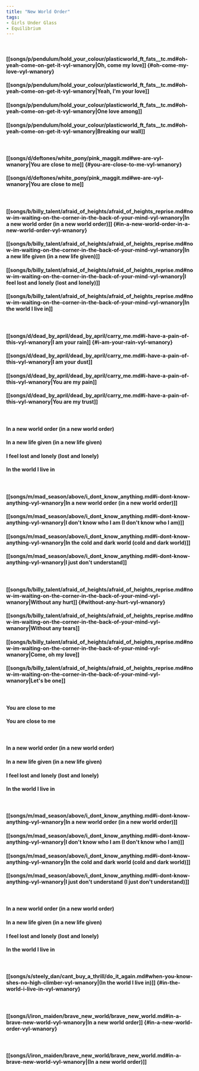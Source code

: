 ```yaml
---
title: "New World Order"
tags:
- Girls Under Glass
- Equilibrium
---
```

&nbsp;
#### [[songs/p/pendulum/hold_your_colour/plasticworld_ft_fats__tc.md#oh-yeah-come-on-get-it-vyl-wnanory|Oh, come my love]] {#oh-come-my-love-vyl-wnanory}
#### [[songs/p/pendulum/hold_your_colour/plasticworld_ft_fats__tc.md#oh-yeah-come-on-get-it-vyl-wnanory|Yeah, I'm your love]]
#### [[songs/p/pendulum/hold_your_colour/plasticworld_ft_fats__tc.md#oh-yeah-come-on-get-it-vyl-wnanory|One love among]]
#### [[songs/p/pendulum/hold_your_colour/plasticworld_ft_fats__tc.md#oh-yeah-come-on-get-it-vyl-wnanory|Breaking our wall]]
&nbsp;
#### [[songs/d/deftones/white_pony/pink_maggit.md#we-are-vyl-wnanory|You are close to me]] {#you-are-close-to-me-vyl-wnanory}
#### [[songs/d/deftones/white_pony/pink_maggit.md#we-are-vyl-wnanory|You are close to me]]
&nbsp;
#### [[songs/b/billy_talent/afraid_of_heights/afraid_of_heights_reprise.md#now-im-waiting-on-the-corner-in-the-back-of-your-mind-vyl-wnanory|In a new world order (in a new world order)]] {#in-a-new-world-order-in-a-new-world-order-vyl-wnanory}
#### [[songs/b/billy_talent/afraid_of_heights/afraid_of_heights_reprise.md#now-im-waiting-on-the-corner-in-the-back-of-your-mind-vyl-wnanory|In a new life given (in a new life given)]]
#### [[songs/b/billy_talent/afraid_of_heights/afraid_of_heights_reprise.md#now-im-waiting-on-the-corner-in-the-back-of-your-mind-vyl-wnanory|I feel lost and lonely (lost and lonely)]]
#### [[songs/b/billy_talent/afraid_of_heights/afraid_of_heights_reprise.md#now-im-waiting-on-the-corner-in-the-back-of-your-mind-vyl-wnanory|In the world I live in]]
&nbsp;
#### [[songs/d/dead_by_april/dead_by_april/carry_me.md#i-have-a-pain-of-this-vyl-wnanory|I am your rain]] {#i-am-your-rain-vyl-wnanory}
#### [[songs/d/dead_by_april/dead_by_april/carry_me.md#i-have-a-pain-of-this-vyl-wnanory|I am your dust]]
#### [[songs/d/dead_by_april/dead_by_april/carry_me.md#i-have-a-pain-of-this-vyl-wnanory|You are my pain]]
#### [[songs/d/dead_by_april/dead_by_april/carry_me.md#i-have-a-pain-of-this-vyl-wnanory|You are my trust]]
&nbsp;
#### In a new world order (in a new world order)
#### In a new life given (in a new life given)
#### I feel lost and lonely (lost and lonely)
#### In the world I live in
&nbsp;
#### [[songs/m/mad_season/above/i_dont_know_anything.md#i-dont-know-anything-vyl-wnanory|In a new world order (in a new world order)]]
#### [[songs/m/mad_season/above/i_dont_know_anything.md#i-dont-know-anything-vyl-wnanory|I don't know who I am (I don't know who I am)]]
#### [[songs/m/mad_season/above/i_dont_know_anything.md#i-dont-know-anything-vyl-wnanory|In the cold and dark world (cold and dark world)]]
#### [[songs/m/mad_season/above/i_dont_know_anything.md#i-dont-know-anything-vyl-wnanory|I just don't understand]]
&nbsp;
#### [[songs/b/billy_talent/afraid_of_heights/afraid_of_heights_reprise.md#now-im-waiting-on-the-corner-in-the-back-of-your-mind-vyl-wnanory|Without any hurt]] {#without-any-hurt-vyl-wnanory}
#### [[songs/b/billy_talent/afraid_of_heights/afraid_of_heights_reprise.md#now-im-waiting-on-the-corner-in-the-back-of-your-mind-vyl-wnanory|Without any tears]]
#### [[songs/b/billy_talent/afraid_of_heights/afraid_of_heights_reprise.md#now-im-waiting-on-the-corner-in-the-back-of-your-mind-vyl-wnanory|Come, oh my love]]
#### [[songs/b/billy_talent/afraid_of_heights/afraid_of_heights_reprise.md#now-im-waiting-on-the-corner-in-the-back-of-your-mind-vyl-wnanory|Let's be one]]
&nbsp;
#### You are close to me
#### You are close to me
&nbsp;
#### In a new world order (in a new world order)
#### In a new life given (in a new life given)
#### I feel lost and lonely (lost and lonely)
#### In the world I live in
&nbsp;
#### [[songs/m/mad_season/above/i_dont_know_anything.md#i-dont-know-anything-vyl-wnanory|In a new world order (in a new world order)]]
#### [[songs/m/mad_season/above/i_dont_know_anything.md#i-dont-know-anything-vyl-wnanory|I don't know who I am (I don't know who I am)]]
#### [[songs/m/mad_season/above/i_dont_know_anything.md#i-dont-know-anything-vyl-wnanory|In the cold and dark world (cold and dark world)]]
#### [[songs/m/mad_season/above/i_dont_know_anything.md#i-dont-know-anything-vyl-wnanory|I just don't understand (I just don't understand)]]
&nbsp;
#### In a new world order (in a new world order)
#### In a new life given (in a new life given)
#### I feel lost and lonely (lost and lonely)
#### In the world I live in
&nbsp;
#### [[songs/s/steely_dan/cant_buy_a_thrill/do_it_again.md#when-you-know-shes-no-high-climber-vyl-wnanory|(In the world I live in)]] {#in-the-world-i-live-in-vyl-wnanory}
&nbsp;
#### [[songs/i/iron_maiden/brave_new_world/brave_new_world.md#in-a-brave-new-world-vyl-wnanory|In a new world order]] {#in-a-new-world-order-vyl-wnanory}
&nbsp;
#### [[songs/i/iron_maiden/brave_new_world/brave_new_world.md#in-a-brave-new-world-vyl-wnanory|(In a new world order)]]
